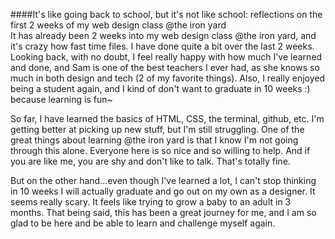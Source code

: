 ####It's like going back to school, but it's not like school: reflections on the first 2 weeks of my web design class @the iron yard  
It has already been 2 weeks into my web design class @the iron yard, and it's crazy how fast time files. I have done quite a bit over the last 2 weeks. Looking back, with no doubt, I feel really happy with how much I've learned and done, and Sam is one of the best teachers I ever had, as she knows so much in both design and tech (2 of my favorite things). Also, I really enjoyed being a student again, and I kind of don't want to graduate in 10 weeks :) because learning is fun~  

So far, I have learned the basics of HTML, CSS, the terminal, github, etc. I'm getting better at picking up new stuff, but I'm still struggling. One of the great things about learning @the iron yard is that I know I'm not going through this alone. Everyone here is so nice and so willing to help. And if you are like me, you are shy and don't like to talk. That's totally fine. 

But on the other hand...even though I've learned a lot, I can't stop thinking in 10 weeks I will actually graduate and go out on my own as a designer. It seems really scary. It feels like trying to grow a baby to an adult in 3 months. That being said, this has been a great journey for me, and I am so glad to be here and be able to learn and challenge myself again.
